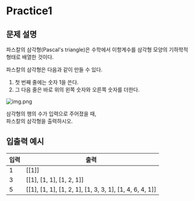 Practice1
===

문제 설명
---
파스칼의 삼각형(Pascal's triangle)은 수학에서 이항계수를 삼각형 모양의 기하학적 형태로 배열한 것이다.

파스칼의 삼각형은 다음과 같이 만들 수 있다.

1. 첫 번째 줄에는 숫자 1을 쓴다.
2. 그 다음 줄은 바로 위의 왼쪽 숫자와 오른쪽 숫자를 더한다.

![img.png](../../../../../../제로베이스%20강의자료%20모음/Part%202/part-02.-자료구조-알고리즘-마종현-강사님/제로베이스_백엔드%20스쿨-Chapter%2001.%20기초%20수학%20교안-코드-20220502T073614Z-001/제로베이스_백엔드%20스쿨-Chapter%2001.%20기초%20수학%20교안-코드/_기초수학%20code/Solution/Math_09_1/imgs/img.png)

삼각형의 행의 수가 입력으로 주어졌을 때,  
파스칼의 삼각형을 출력하시오.


입출력 예시
---

|입력|출력|
|---|---|
|1|[[1]]|
|3|[[1], [1, 1], [1, 2, 1]]|
|5|[[1], [1, 1], [1, 2, 1], [1, 3, 3, 1], [1, 4, 6, 4, 1]]|

